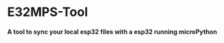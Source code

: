 <h1>E32MPS-Tool</h1>

<h4>A tool to sync your local esp32 files with a esp32 running microPython</h4>
